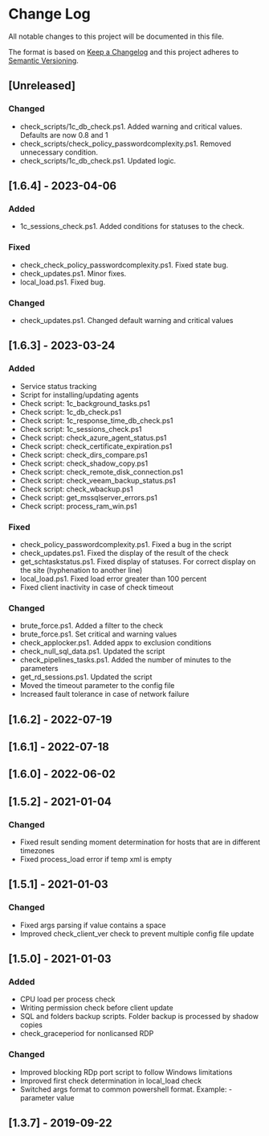 # Change Log
All notable changes to this project will be documented in this file.

The format is based on [Keep a Changelog](http://keepachangelog.com/)
and this project adheres to [Semantic Versioning](http://semver.org/).

## [Unreleased]

### Changed

- check_scripts/1c_db_check.ps1. Added warning and critical values. Defaults are now 0.8 and 1
- check_scripts/check_policy_passwordcomplexity.ps1. Removed unnecessary condition.
- check_scripts/1c_db_check.ps1. Updated logic.

## [1.6.4] - 2023-04-06

### Added

- 1c_sessions_check.ps1. Added conditions for statuses to the check.

### Fixed

- check_check_policy_passwordcomplexity.ps1. Fixed state bug.
- check_updates.ps1. Minor fixes.
- local_load.ps1. Fixed bug.

### Changed

- check_updates.ps1. Changed default warning and critical values

## [1.6.3] - 2023-03-24

### Added

- Service status tracking
- Script for installing/updating agents
- Check script: 1c_background_tasks.ps1
- Check script: 1c_db_check.ps1
- Check script: 1c_response_time_db_check.ps1
- Check script: 1c_sessions_check.ps1
- Check script: check_azure_agent_status.ps1
- Check script: check_certificate_expiration.ps1
- Check script: check_dirs_compare.ps1
- Check script: check_shadow_copy.ps1
- Check script: check_remote_disk_connection.ps1
- Check script: check_veeam_backup_status.ps1
- Check script: check_wbackup.ps1
- Check script: get_mssqlserver_errors.ps1
- Check script: process_ram_win.ps1

### Fixed

- check_policy_passwordcomplexity.ps1. Fixed a bug in the script
- check_updates.ps1. Fixed the display of the result of the check
- get_schtaskstatus.ps1. Fixed display of statuses. For correct display on the site (hyphenation to another line)
- local_load.ps1. Fixed load error greater than 100 percent
- Fixed client inactivity in case of check timeout

### Changed

- brute_force.ps1. Added a filter to the check
- brute_force.ps1. Set critical and warning values
- check_applocker.ps1. Added appx to exclusion conditions
- check_null_sql_data.ps1. Updated the script
- check_pipelines_tasks.ps1. Added the number of minutes to the parameters
- get_rd_sessions.ps1. Updated the script
- Moved the timeout parameter to the config file
- Increased fault tolerance in case of network failure

## [1.6.2] - 2022-07-19

## [1.6.1] - 2022-07-18

## [1.6.0] - 2022-06-02

## [1.5.2] - 2021-01-04

### Changed
- Fixed result sending moment determination for hosts that are in different timezones
- Fixed process_load error if temp xml is empty

## [1.5.1] - 2021-01-03

### Changed
- Fixed args parsing if value contains a space
- Improved check_client_ver check to prevent multiple config file update

## [1.5.0] - 2021-01-03

### Added
- CPU load per process check
- Writing permission check before client update
- SQL and folders backup scripts. Folder backup is processed by shadow copies
- check_graceperiod for nonlicansed RDP

### Changed
- Improved blocking RDp port script to follow Windows limitations
- Improved first check determination in local_load check
- Switched args format to common powershell format. Example: -parameter value

## [1.3.7] - 2019-09-22
